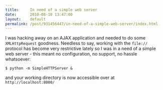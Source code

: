```yaml
---
title:     In need of a simple web server
date:      2010-08-10 13:47:00
layout:    default
permalink: /post/931456447/in-need-of-a-simple-web-server/index.html
---
```


I was hacking away on an AJAX application and needed to do some `XMLHttpRequest` goodness. Needless to say, working with the `file://` protocol has become very restrictive lately so I was in a need of a simple web server - this meant no configuration, no support, no hassle whatsoever:

    $ python -m SimpleHTTPServer &

and your working directory is now accessible over at `http://localhost:8000/`

